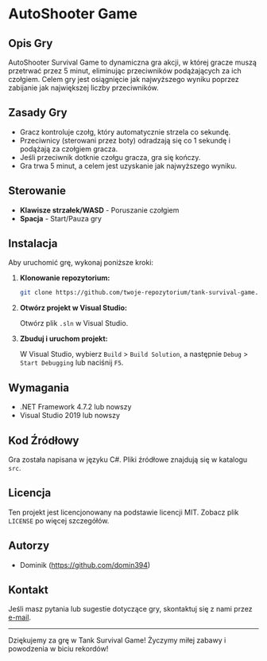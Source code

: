 # AutoShooter Game

## Opis Gry

AutoShooter Survival Game to dynamiczna gra akcji, w której gracze muszą przetrwać przez 5 minut, eliminując przeciwników podążających za ich czołgiem. Celem gry jest osiągnięcie jak najwyższego wyniku poprzez zabijanie jak największej liczby przeciwników.

## Zasady Gry

- Gracz kontroluje czołg, który automatycznie strzela co sekundę.
- Przeciwnicy (sterowani przez boty) odradzają się co 1 sekundę i podążają za czołgiem gracza.
- Jeśli przeciwnik dotknie czołgu gracza, gra się kończy.
- Gra trwa 5 minut, a celem jest uzyskanie jak najwyższego wyniku.

## Sterowanie

- **Klawisze strzałek/WASD** - Poruszanie czołgiem
- **Spacja** - Start/Pauza gry

## Instalacja

Aby uruchomić grę, wykonaj poniższe kroki:

1. **Klonowanie repozytorium:**

    ```bash
    git clone https://github.com/twoje-repozytorium/tank-survival-game.git](https://github.com/domin394/AutoShooter-masters.git
    ```

2. **Otwórz projekt w Visual Studio:**
   
    Otwórz plik `.sln` w Visual Studio.

3. **Zbuduj i uruchom projekt:**

    W Visual Studio, wybierz `Build` > `Build Solution`, a następnie `Debug` > `Start Debugging` lub naciśnij `F5`.

## Wymagania

- .NET Framework 4.7.2 lub nowszy
- Visual Studio 2019 lub nowszy

## Kod Źródłowy

Gra została napisana w języku C#. Pliki źródłowe znajdują się w katalogu `src`.

## Licencja

Ten projekt jest licencjonowany na podstawie licencji MIT. Zobacz plik `LICENSE` po więcej szczegółów.

## Autorzy

- Dominik (https://github.com/domin394)

## Kontakt

Jeśli masz pytania lub sugestie dotyczące gry, skontaktuj się z nami przez [e-mail](dominik.littwin@gmail.com).

---

Dziękujemy za grę w Tank Survival Game! Życzymy miłej zabawy i powodzenia w biciu rekordów!
